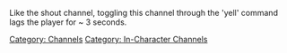 Like the shout channel, toggling this channel through the 'yell' command
lags the player for \~ 3 seconds.

[Category: Channels](Category:_Channels "wikilink") [Category:
In-Character Channels](Category:_In-Character_Channels "wikilink")
